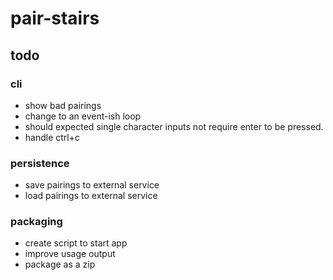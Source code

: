 # pair-stairs

## todo

### cli
- show bad pairings
- change to an event-ish loop
- should expected single character inputs not require enter to be pressed.
- handle ctrl+c

### persistence
- save pairings to external service
- load pairings to external service

### packaging
- create script to start app
- improve usage output
- package as a zip